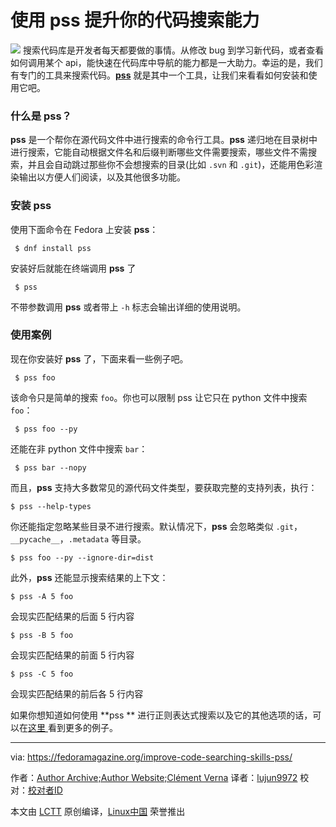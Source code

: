 使用 pss 提升你的代码搜索能力
======
![](https://fedoramagazine.org/wp-content/uploads/2017/12/pss-945x400.jpg)
搜索代码库是开发者每天都要做的事情。从修改 bug 到学习新代码，或者查看如何调用某个 api，能快速在代码库中导航的能力都是一大助力。幸运的是，我们有专门的工具来搜索代码。[**pss**][1] 就是其中一个工具，让我们来看看如何安装和使用它吧。

### 什么是 pss？

**pss** 是一个帮你在源代码文件中进行搜索的命令行工具。**pss** 递归地在目录树中进行搜索，它能自动根据文件名和后缀判断哪些文件需要搜索，哪些文件不需搜索，并且会自动跳过那些你不会想搜索的目录(比如 `.svn` 和 `.git`)，还能用色彩渲染输出以方便人们阅读，以及其他很多功能。

### 安装 pss

使用下面命令在 Fedora 上安装 **pss**：
```
 $ dnf install pss
```

安装好后就能在终端调用 **pss** 了
```
 $ pss
```

不带参数调用 **pss** 或者带上 `-h` 标志会输出详细的使用说明。

### 使用案例

现在你安装好 **pss** 了，下面来看一些例子吧。
```
 $ pss foo
```

该命令只是简单的搜索 `foo`。你也可以限制 pss 让它只在 python 文件中搜索 `foo`：
```
 $ pss foo --py
```

还能在非 python 文件中搜索 `bar`：
```
 $ pss bar --nopy
```

而且，**pss** 支持大多数常见的源代码文件类型，要获取完整的支持列表，执行：
```
$ pss --help-types
```

你还能指定忽略某些目录不进行搜索。默认情况下，**pss** 会忽略类似 `.git`，`__pycache__`，`.metadata` 等目录。
```
$ pss foo --py --ignore-dir=dist
```

此外，**pss** 还能显示搜索结果的上下文：
```
$ pss -A 5 foo
```
会现实匹配结果的后面 5 行内容

```
$ pss -B 5 foo
```

会现实匹配结果的前面 5 行内容
```
$ pss -C 5 foo
```

会现实匹配结果的前后各 5 行内容

如果你想知道如何使用 **pss ** 进行正则表达式搜索以及它的其他选项的话，可以在[这里 ][2] 看到更多的例子。


--------------------------------------------------------------------------------

via: https://fedoramagazine.org/improve-code-searching-skills-pss/

作者：[Author Archive;Author Website;Clément Verna][a]
译者：[lujun9972](https://github.com/lujun9972)
校对：[校对者ID](https://github.com/校对者ID)

本文由 [LCTT](https://github.com/LCTT/TranslateProject) 原创编译，[Linux中国](https://linux.cn/) 荣誉推出

[a]:https://fedoramagazine.org
[1]:https://github.com/eliben/pss
[2]:https://github.com/eliben/pss/wiki/Usage-samples
